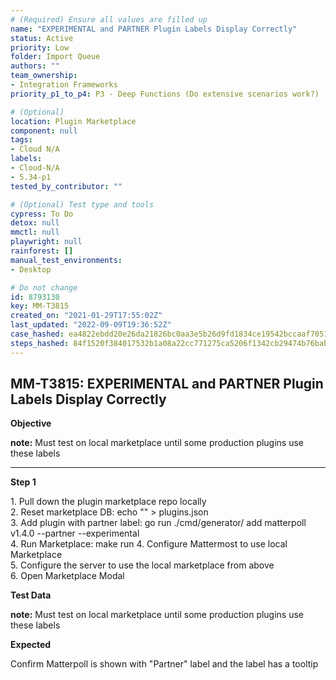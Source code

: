 ```yaml
---
# (Required) Ensure all values are filled up
name: "EXPERIMENTAL and PARTNER Plugin Labels Display Correctly"
status: Active
priority: Low
folder: Import Queue
authors: ""
team_ownership:
- Integration Frameworks
priority_p1_to_p4: P3 - Deep Functions (Do extensive scenarios work?)

# (Optional)
location: Plugin Marketplace
component: null
tags:
- Cloud N/A
labels:
- Cloud-N/A
- 5.34-p1
tested_by_contributor: ""

# (Optional) Test type and tools
cypress: To Do
detox: null
mmctl: null
playwright: null
rainforest: []
manual_test_environments:
- Desktop

# Do not change
id: 8793130
key: MM-T3815
created_on: "2021-01-29T17:55:02Z"
last_updated: "2022-09-09T19:36:52Z"
case_hashed: ea4822ebdd20e26da21826bc0aa3e5b26d9fd1834ce19542bccaaf705110ce8db52978e55bcd49cde1833f187ae3e9b2
steps_hashed: 84f1520f384017532b1a08a22cc771275ca5206f1342cb29474b76babca192b6d272c799aec9dd67d887d7c49ad0ad5f
---
```


<!-- (Auto-generated) Based on frontmatter's "key" and "name" -->

## MM-T3815: EXPERIMENTAL and PARTNER Plugin Labels Display Correctly

**Objective**

**note:** Must test on local marketplace until some production plugins use these labels

---

**Step 1**

1\. Pull down the plugin marketplace repo locally\
2\. Reset marketplace DB: echo "" > plugins.json\
3\. Add plugin with partner label: go run ./cmd/generator/ add matterpoll v1.4.0 --partner --experimental\
4\. Run Marketplace: make run 4. Configure Mattermost to use local Marketplace\
5\. Configure the server to use the local marketplace from above\
6\. Open Marketplace Modal

**Test Data**

**note:** Must test on local marketplace until some production plugins use these labels

**Expected**

Confirm Matterpoll is shown with "Partner" label and the label has a tooltip
